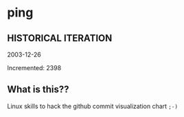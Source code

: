 # ping

## HISTORICAL ITERATION
2003-12-26

Incremented: 2398

## What is this?? 
Linux skills to hack the github commit visualization chart `;-)`
